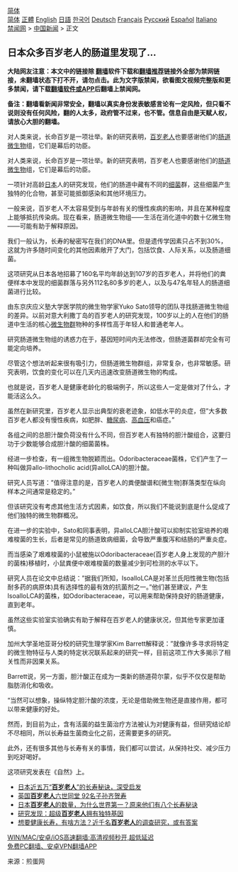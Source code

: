  <!-- 面包屑导航 --> <div class="breadcrumb"><!-- GTranslate: https://gtranslate.io/ -->  <div class="switcher notranslate">  <div class="selected">  <a href="#" onclick="return false;"> 简体</a>  </div>  <div class="option">  <a href="https://www.bannedbook.org" onclick="doGTranslate('zh-CN|zh-CN');jQuery('div.switcher div.selected a').html(jQuery(this).html());return false;" title="简体中文" class="nturl selected"> 简体</a>  <a href="https://www.bannedbook.org/zh-tw/" onclick="doGTranslate('zh-CN|zh-TW');jQuery('div.switcher div.selected a').html(jQuery(this).html());return false;" title="繁體中文" class="nturl"> 正體</a>  <a href="https://www.bannedbook.org/en/" onclick="doGTranslate('zh-CN|en');jQuery('div.switcher div.selected a').html(jQuery(this).html());return false;" title="English" class="nturl"> English</a>  <a href="https://www.bannedbook.org/ja/" onclick="doGTranslate('zh-CN|ja');jQuery('div.switcher div.selected a').html(jQuery(this).html());return false;" title="日本語" class="nturl"> 日語</a>  <a href="https://www.bannedbook.org/ko/" onclick="doGTranslate('zh-CN|ko');jQuery('div.switcher div.selected a').html(jQuery(this).html());return false;" title="한국어" class="nturl"> 한국어</a>  <a href="https://www.bannedbook.org/de/" onclick="doGTranslate('zh-CN|de');jQuery('div.switcher div.selected a').html(jQuery(this).html());return false;" title="Deutsch" class="nturl"> Deutsch</a>  <a href="https://www.bannedbook.org/fr/" onclick="doGTranslate('zh-CN|fr');jQuery('div.switcher div.selected a').html(jQuery(this).html());return false;" title="Français" class="nturl"> Français</a>  <a href="https://www.bannedbook.org/ru/" onclick="doGTranslate('zh-CN|ru');jQuery('div.switcher div.selected a').html(jQuery(this).html());return false;" title="Русский" class="nturl"> Русский</a>  <a href="https://www.bannedbook.org/es/" onclick="doGTranslate('zh-CN|es');jQuery('div.switcher div.selected a').html(jQuery(this).html());return false;" title="Español" class="nturl"> Español</a>  <a href="https://www.bannedbook.org/it/" onclick="doGTranslate('zh-CN|it');jQuery('div.switcher div.selected a').html(jQuery(this).html());return false;" title="Italiano" class="nturl"> Italiano</a>  </div>  </div>      <div class='breadcrumb-sub'><!-- Breadcrumb NavXT 6.3.0 --> <a href="https://www.bannedbook.org/" class="home">禁闻网</a> &gt; <a href="https://www.bannedbook.org/bnews/cnnews/" class="category">中国新闻</a> &gt; 正文</div></div><h2>日本众多百岁老人的肠道里发现了…</h2> <p class="notice"><b>大陆网友注意：本文中的链接除 <a href="https://github.com/bannedbook/fanqiang" >翻墙</a>软件下载和<a href="https://github.com/killgcd/justmysocks/blob/master/README.md">翻墙推荐</a>链接外全部为禁网链接，未翻墙状态下打不开，请勿点击。此为文字版禁闻，欲看图文视频完整版和更多禁闻，请下载<a href="https://github.com/bannedbook/fanqiang">翻墙软件或APP</a>后翻墙上禁闻网。</p><p>备注：翻墙看新闻非常安全，翻墙以真实身份发表敏感言论有一定风险，但只看不说则没有任何风险，翻的人太多，政府管不过来，也不管。信息自由是天赋人权，请放心大胆的翻墙。</b></p>  <div class="entry"> <p id="summary">对人类来说，长命百岁是一项壮举。新的研究表明，<a href="https://www.bannedbook.org/bnews/tag/%E7%99%BE%E5%B2%81%E8%80%81%E4%BA%BA/" class="st_tag internal_tag" rel="tag" title="标签 百岁老人 下的日志">百岁老人</a>也要感谢他们的<a href="https://www.bannedbook.org/bnews/tag/%E8%82%A0%E9%81%93/" class="st_tag internal_tag" rel="tag" title="标签 肠道 下的日志">肠道</a><a href="https://www.bannedbook.org/bnews/tag/%e5%be%ae%e7%94%9f%e7%89%a9/" class="st_tag internal_tag" rel="tag" title="标签 微生物 下的日志">微生物</a>组，它们是幕后的功臣。</p> <p>对人类来说，长命百岁是一项壮举。新的研究表明，百岁老人也要感谢他们的<a href="https://www.bannedbook.org/bnews/tag/%E8%82%A0%E9%81%93%E5%BE%AE%E7%94%9F%E7%89%A9/" class="st_tag internal_tag" rel="tag" title="标签 肠道微生物 下的日志">肠道微生物</a>组，它们是幕后的功臣。</p> <p>一项针对高龄<a href="https://www.bannedbook.org/bnews/tag/%e6%97%a5%e6%9c%ac/" class="st_tag internal_tag" rel="tag" title="标签 日本 下的日志">日本</a>人的研究发现，他们的肠道中藏有不同的<a href="https://www.bannedbook.org/bnews/tag/%E7%BB%86%E8%8F%8C/" class="st_tag internal_tag" rel="tag" title="标签 细菌 下的日志">细菌</a>群，这些细菌产生独特的化合物，甚至可能抵御感染和其他环境压力。</p> <p>一般来说，百岁老人不太容易受到与年龄有关的慢性疾病的影响，并且在某种程度上能够抵抗传染病。现在看来，肠道微生物组——生活在消化道中的数十亿微生物——可能有助于解释原因。</p> <p>我们一般认为，长寿的秘密写在我们的DNA里。但是遗传学因素只占不到30%，这就为许多随时间变化的其他因素敞开了大门，包括饮食、人际关系，以及肠道细菌。</p> <p>这项研究从日本各地招募了160名平均年龄达到107岁的百岁老人，并将他们的粪便样本中发现的细菌群落与另外112名80多岁的老人，以及与47名年轻人的肠道细菌进行比较。</p>  <p>由东京庆应义塾大学医学院的微生物学家Yuko Sato领导的团队寻找肠道微生物组的差异。以前对意大利撒丁岛的百岁老人的研究发现，100岁以上的人在他们的肠道中生活的核心<a href="https://www.bannedbook.org/bnews/tag/%E5%BE%AE%E7%94%9F%E7%89%A9%E7%BE%A4/" class="st_tag internal_tag" rel="tag" title="标签 微生物群 下的日志">微生物群</a>物种的多样性高于年轻人和普通老年人。</p> <p>研究肠道微生物组的诱惑力在于，基因短时间内无法修改，但肠道菌群却完全有可能定向培养。</p> <p>尽管这个想法听起来很有吸引力，但肠道微生物群组，非常复杂，也非常敏感。研究表明，饮食的变化可以在几天内迅速改变肠道微生物的构成。</p> <p>也就是说，百岁老人是健康老龄化的极端例子，所以这些人一定是做对了什么，才能活这么久。</p> <p>虽然在新研究里，百岁老人显示出典型的衰老迹象，如低水平的炎症，但&#8221;大多数百岁老人都没有慢性疾病，如肥胖、<a href="https://www.bannedbook.org/bnews/tag/%e7%b3%96%e5%b0%bf%e7%97%85/" class="st_tag internal_tag" rel="tag" title="标签 糖尿病 下的日志">糖尿病</a>、<a href="https://www.bannedbook.org/bnews/tag/%e9%ab%98%e8%a1%80%e5%8e%8b/" class="st_tag internal_tag" rel="tag" title="标签 高血压 下的日志">高血压</a>和癌症。&#8221;</p> <p>各组之间的总胆汁酸负荷没有什么不同，但百岁老人有独特的胆汁酸组合，这要归功于少数能够合成胆汁酸的细菌菌株。</p>  <p>经进一步检查，有一组微生物脱颖而出。Odoribacteraceae菌株，它们产生了一种叫做异allo-lithocholic acid(异alloLCA)的胆汁酸。</p> <p>研究人员写道：&#8221;值得注意的是，百岁老人的粪便酸谱和[微生物]群落类型在纵向样本之间通常是稳定的。”</p> <p>但该研究没有考虑其他生活方式因素，如饮食，所以我们不能说到底是什么促成了他们独特的微生物群概况。</p> <p>在进一步的实验中，Sato和同事表明，异alloLCA胆汁酸可以抑制实验室培养的艰难梭菌的生长，后者是常见的肠道致病细菌，会导致严重腹泻和结肠的严重炎症。</p> <p>而当感染了艰难梭菌的小鼠被施以Odoribacteraceae(百岁老人身上发现的产胆汁的菌株)移植时，小鼠粪便中艰难梭菌的数量减少到可检测的水平以下。</p> <p>研究人员在论文中总结说：&#8221;据我们所知，IsoalloLCA是对革兰氏阳性微生物(包括耐多药的病原体)具有选择性的最有效的抗菌剂之一。&#8221;他们甚至建议，产生IsoalloLCA的菌株，如Odoribacteraceae，可以用来帮助保持良好的肠道健康，直到老年。</p>  <p>虽然这些实验室实验确实有助于解释在百岁老人的健康状况，但其他专家更加谨慎。</p> <p>加州大学圣地亚哥分校的研究生理学家Kim Barrett解释说：&#8221;就像许多寻求将特定的微生物特征与人类的特定状况联系起来的研究一样，目前这项工作大多揭示了相关性而非因果关系。</p> <p>Barrett说，另一方面，胆汁酸正在成为一类新的肠道荷尔蒙，似乎不仅仅是帮助脂肪消化和吸收。</p> <p>&#8220;当然可以想象，操纵特定胆汁酸的浓度，无论是借助微生物还是直接作用，都可以带来健康的好处。</p> <p>然而，到目前为止，含有活菌的益生菌治疗方法被认为对健康有益，但研究结论却不尽相同，所以长寿益生菌商业化之前，还需要更多的研究。</p> <p>此外，还有很多其他与长寿有关的事情，我们都可以尝试，从保持社交、减少压力到吃好喝好。</p>  <p>这项研究发表在《自然》上。</p> <ul class='op-related-articles' title='相关阅读'> <li><a href='https://www.bannedbook.org/bnews/health/20210626/1574755.html' target='_blank'>日本近五万“<b>百岁老人</b>”的长寿秘诀，深受启发</a></li> <li><a href='https://www.bannedbook.org/bnews/comments/20210623/1572306.html' target='_blank'>英国<b>百岁老人</b>六世同堂 92名子孙齐贺寿</a></li> <li><a href='https://www.bannedbook.org/bnews/lifebaike/20210618/1569164.html' target='_blank'>日本<b>百岁老人</b>的数量，为什么世界第一？原来他们有八个长寿秘诀</a></li> <li><a href='https://www.bannedbook.org/bnews/comments/20210518/1548739.html' target='_blank'>研究发现：超级<b>百岁老人</b>拥有独特基因</a></li> <li><a href='https://www.bannedbook.org/bnews/lifebaike/20210506/1540618.html' target='_blank'>想要健康长寿，有啥方法？近千名<b>百岁老人</b>的调查研究，或有答案</a></li> </ul> <p class="texttj"> <a href="https://github.com/bannedbook/fanqiang/wiki/V2ray%E6%9C%BA%E5%9C%BA" target="_blank">WIN/MAC/安卓/iOS高速翻墙:高清视频秒开,超低延迟</a><br/> <a href="https://github.com/bannedbook/fanqiang/wiki/%E7%A6%81%E9%97%BB%E7%BD%91%E5%AE%89%E5%8D%93%E7%BF%BB%E5%A2%99%E6%96%B0%E9%97%BBAPP" target="_blank">免费PC翻墙、安卓VPN翻墙APP</a></p><p> 来源：煎蛋网 </p><a name='sharetosocial'></a>  <div style="margin-bottom:5px;padding-bottom:5px;clear:both"> <div id="archive-pix-1" class="banner-ads"> <!-- AuctionX Display platform tag START --> <div id="26318x728x90x621x_ADSLOT2" clicktrack="%%CLICK_URL_ESC%%"></div> <!-- AuctionX Display platform tag END --> </div> <div id="archive-pix-2" class="banner-ads"> <!-- AuctionX Display platform tag START --> <div id="26315x300x250x621x_ADSLOT2" clicktrack="%%CLICK_URL_ESC%%"></div> <!-- AuctionX Display platform tag END --> </div> </div>  <div id="archive-pix-1" class="banner-ads"> <!-- AuctionX Display platform tag START --> <div id="26318x728x90x621x_ADSLOT3" clicktrack="%%CLICK_URL_ESC%%"></div> <!-- AuctionX Display platform tag END --> </div> </div><!--END ENTRY--> 